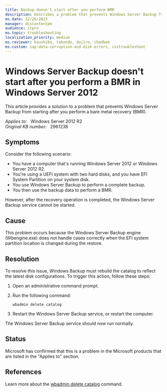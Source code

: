 ```yaml
---
title: Backup doesn't start after you perform BMR
description: Describes a problem that prevents Windows Server Backup from starting after you perform a bare metal recovery. Occurs on a computer that's running Windows Server 2012. Provides a workaround.
ms.date: 12/26/2023
manager: dcscontentpm
audience: itpro
ms.topic: troubleshooting
localization_priority: medium
ms.reviewer: kaushika, takondo, dajiro, chadbee
ms.custom: sap:data-corruption-and-disk-errors, csstroubleshoot
---
```

# Windows Server Backup doesn't start after you perform a BMR in Windows Server 2012

This article provides a solution to a problem that prevents Windows Server Backup from starting after you perform a bare metal recovery (BMR).

_Applies to:_ &nbsp; Windows Server 2012 R2  
_Original KB number:_ &nbsp; 2961238

## Symptoms

Consider the following scenario:

- You have a computer that's running Windows Server 2012 or Windows Server 2012 R2.
- You're using a UEFI system with two hard disks, and you have EFI System Partition on your system disk.
- You use Windows Server Backup to perform a complete backup.
- You then use the backup data to perform a BMR.

However, after the recovery operation is completed, the Windows Server Backup service cannot be started.

## Cause

This problem occurs because the Windows Server Backup engine (Wbengine.exe) does not handle cases correctly when the EFI system partition location is changed during the restore.

## Resolution

To resolve this issue, Windows Backup must rebuild the catalog to reflect the latest disk configurations. To trigger this action, follow these steps:

1. Open an administrative command prompt.
2. Run the following command:

    ```console
    wbadmin delete catalog
    ```

3. Restart the Windows Server Backup service, or restart the computer.

The Windows Server Backup service should now run normally.

## Status

Microsoft has confirmed that this is a problem in the Microsoft products that are listed in the "Applies to" section.

## References

Learn more about the [wbadmin delete catalog](/previous-versions/windows/it-pro/windows-server-2012-R2-and-2012/cc742154(v=ws.11)) command.
